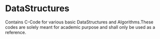 # DataStructures

Contains C-Code for various basic DataStructures and Algorithms.These codes are solely meant for academic purpose and shall only 
be used as a reference.
